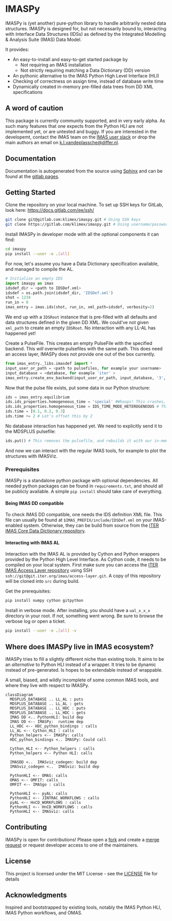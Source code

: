 # IMASPy

IMASPy is (yet another) pure-python library to handle arbitrarily nested
data structures. IMASPy is designed for, but not necessarily bound to,
interacting with Interface Data Structures (IDSs) as defined by the
Integrated Modelling & Analysis Suite (IMAS) Data Model.

It provides:
* An easy-to-install and easy-to-get started package by
   * Not requiring an IMAS installation
  * Not strictly requiring matching a Data Dictionary (DD) version
* An pythonic alternative to the IMAS Python High Level Interface (HLI)
* Checking of correctness on assign time, instead of database write time
* Dynamically created in-memory pre-filled data trees from DD XML specifications

## A word of caution
This package is currently community supported, and in very early alpha. As such
many features that one expects from the Python HLI are not implemented yet, or
are untested and buggy. If you are interested in the developemt, contact the
IMAS team on the [IMAS user slack](https://imasusers.slack.com) or drop the main authors
an email on k.l.vandeplassche@differ.nl.

## Documentation
Documentation is autogenerated from the source using [Sphinx](http://sphinx-doc.org/)
and can be found at the [gitlab pages](https://klimex.gitlab.io/imaspy/).

## Getting Started

Clone the repository on your local machine. To set up SSH keys for
GitLab, look here: https://docs.gitlab.com/ee/ssh/
``` bash
git clone git@gitlab.com:klimex/imaspy.git # Using SSH keys
git clone https://gitlab.com/klimex/imaspy.git # Using username/password
```

Install IMASPy in developer mode with all the optional components it can find:
```bash
cd imaspy
pip install --user -e .[all]
```

For now, let's assume you have a Data Dictionary specification available,
and managed to compile the AL.
``` python
# Initialize an empty IDS
import imaspy as imas
idsdef_dir = <path to IDSDef.xml>
idsdef = os.path.join(idsdef_dir, 'IDSDef.xml')
shot = 1234
run_in = 0
imas_entry = imas.ids(shot, run_in, xml_path=idsdef, verbosity=2)
```

We end up with a `IDSRoot` instance that is pre-filled with all defaults and
data structures defined in the given DD XML. We could've not given `xml_path`
to create an empty `IDSRoot`. No interaction with any LL-AL has happened yet!

Create a PulseFile. This creates an empty PulseFile with the specified backend.
This _will_ overwrite pulsefiles with the same path. This does need an access
layer, IMASPy does not provide one out of the box currently.
``` python
from imas_entry._libs.imasdef import *
input_user_or_path = <path to pulsefiles, for example your username>
input_database = <database, for example 'iter' >
imas_entry.create_env_backend(input_user_or_path, input_database, '3', MDSPLUS_BACKEND)
```

Now that the pulse file exists, put some data in our Python structure:
``` python
ids = imas_entry.equilibrium
ids.ids_properties.homogeneous_time = 'special' #Whoops! This crashes, wrong type!
ids.ids_properties.homogeneous_time = IDS_TIME_MODE_HETEROGENEOUS # This field needs to be filled for all valid IDSs
ids.time = [0.1, 0.2, 0.3]
ids.time += 2 # Let's offset this by 2
```

No database interaction has happened yet. We need to explicitly send it to the
MDSPLUS pulsefile:
``` python
ids.put() # This removes the pulsefile, and rebuilds it with our in-memory structure!
```

And now we can interact with the regular IMAS tools, for example to plot the
structures with IMASViz.


### Prerequisites

IMASPy is a standalone python package with optional dependencies. All needed
python packages can be found in `requirements.txt`, and should all be publicly
available. A simple `pip install` should take care of everything.

#### Being IMAS DD compatible

To check IMAS DD compatible, one needs the IDS definition XML file. This file
can usually be found at `$IMAS_PREFIX/include/IDSDef.xml` on your IMAS-enabled
system. Otherwise, they can be build from source from the
[ITER IMAS Core Data Dictionary repository](https://git.iter.org/projects/IMAS/repos/data-dictionary/browse).

#### Interacting with IMAS AL

Interaction with the IMAS AL is provided by Cython and Python wrappers provided
by the Python High Level Interface. As Cython code, it needs to be compiled on
your local system. First make sure you can access the
[ITER IMAS Access Layer repository](https://git.iter.org/projects/IMAS/repos/access-layer/browse)
using SSH `ssh://git@git.iter.org/imas/access-layer.git`.
A copy of this repository will be cloned into `src` during build.

Get the prerequisites:
``` bash
pip install numpy cython gitpython
```

Install in verbose mode. After installing, you should have a `ual_x_x_x`
directory in your root. If not, something went wrong. Be sure to browse
the verbose log or open a ticket.
``` bash
pip install --user -e .[all] -v
```

## Where does IMASPy live in IMAS ecosystem?
IMASPy tries to fill a slightly different niche than existing tools. It aims
to be an _alternative_ to Python HLI instead of a wrapper. It tries to be
dynamic instead of pre-generated. Is hopes to be extendable instead of
wrappable.

A small, biased, and wildly incomplete of some common IMAS tools, and
where they live with respect to IMASPy.
``` mermaid
classDiagram
  MDSPLUS_DATABASE .. LL_AL : puts
  MDSPLUS_DATABASE .. LL_AL : gets
  MDSPLUS_DATABASE .. LL_HDC : puts
  MDSPLUS_DATABASE .. LL_HDC : gets
  IMAS DD <.. PythonHLI: build dep
  IMAS DD <-- IMASPy:  runtime dep
  LL_HDC <-- HDC_python_bindings : calls
  LL_AL <-- Cython_HLI : calls
  Python_helpers <-- IMASPy: calls
  HDC_python_bindings <.. IMASPy: Could call

  Cython_HLI <-- Python_helpers : calls
  Python_helpers <-- Python HLI: calls

  IMASDD <..  IMASviz_codegen: build dep
  IMASviz_codegen <..  IMASviz: build dep

  PythonHLI <-- OMAS: calls
  OMAS <-- OMFIT: calls
  OMFIT <-- IMASgo : calls

  PythonHLI <-- pyAL: calls
  PythonHLI <-- JINTRAC_WORKFLOWS : calls
  pyAL <-- HnCD_WORKFLOWS : calls
  PythonHLI <-- HnCD_WORKFLOWS : calls
  PythonHLI <-- IMASviz: calls
```

## Contributing

IMASPy is open for contributions! Please open a
[fork](https://docs.gitlab.com/ee/user/project/repository/forking_workflow.html#creating-a-fork)
and create a
[merge request](https://docs.gitlab.com/ee/user/project/repository/forking_workflow.html#merging-upstream)
or request developer access to one of the maintainers.

## License

This project is licensed under the MIT License - see the [LICENSE](LICENSE) file
for details

## Acknowledgments

Inspired and bootstrapped by existing tools, notably the IMAS Python HLI,
IMAS Python workflows, and OMAS.

